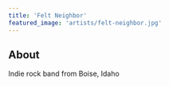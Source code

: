 ```yaml
---
title: 'Felt Neighbor'
featured_image: 'artists/felt-neighbor.jpg'
---
```


## About

Indie rock band from Boise, Idaho
